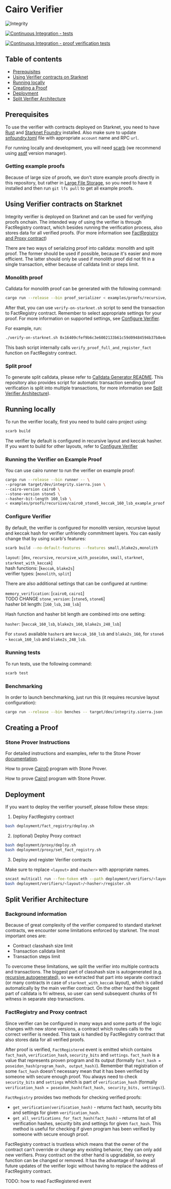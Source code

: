# Cairo Verifier

![Integrity](.github/readme.png)

[![Continuous Integration - tests](https://github.com/HerodotusDev/cairo-verifier/actions/workflows/tests.yml/badge.svg)](https://github.com/HerodotusDev/cairo-verifier/actions/workflows/tests.yml)

[![Continuous Integration - proof verification tests](https://github.com/HerodotusDev/cairo-verifier/actions/workflows/proof_verification_tests.yml/badge.svg)](https://github.com/HerodotusDev/cairo-verifier/actions/workflows/proof_verification_tests.yml)

## Table of contents

-   [Prerequisites](#prerequisites)
-   [Using Verifier contracts on Starknet](#using-verifier-contracts-on-starknet)
-   [Running locally](#running-locally)
-   [Creating a Proof](#creating-a-proof)
-   [Deployment](#deployment)
-   [Split Verifier Architecture](#split-verifier-architecture)

## Prerequisites

To use the verifier with contracts deployed on Starknet, you need to have [Rust](https://www.rust-lang.org/tools/install) and [Starknet Foundry](https://foundry-rs.github.io/starknet-foundry/getting-started/installation.html) installed. Also make sure to update [snfoundry.toml](./snfoundry.toml) file with appropriate `account` name and RPC `url`.

For running locally and development, you will need [scarb](https://docs.swmansion.com/scarb/) (we recommend using [asdf](https://asdf-vm.com/) version manager).

### Getting example proofs

Because of large size of proofs, we don't store example proofs directly in this repository, but rather in [Large File Storage](https://git-lfs.com/), so you need to have it installed and then run `git lfs pull` to get all example proofs.

## Using Verifier contracts on Starknet

Integrity verifier is deployed on Starknet and can be used for verifying proofs onchain. The intended way of using the verifier is through FactRegistry contract, which besides running the verification process, also stores data for all verified proofs. (For more information see [FactRegistry and Proxy contract](#factregistry-and-proxy-contract))

There are two ways of serializing proof into calldata: monolith and split proof. The former should be used if possible, because it's easier and more efficient. The latter should only be used if monolith proof did not fit in a single transaction, either because of calldata limit or steps limit.

### Monolith proof

Calldata for monolith proof can be generated with the following command:

```bash
cargo run --release --bin proof_serializer < examples/proofs/recursive/cairo0_stone5_keccak_160_lsb_example_proof.json > examples/calldata
```

After that, you can use `verify-on-starknet.sh` script to send the transaction to FactRegistry contract. Remember to select appropriate settings for your proof. For more information on supported settings, see [Configure Verifier](#configure-verifier).

For example, run:

```bash
./verify-on-starknet.sh 0x16409cfef9b6c3e6002133b61c59d09484594b37b8e4daef7dcba5495a0ef1a examples/calldata recursive keccak_248_lsb stone5 cairo0
```

This bash script internally calls `verify_proof_full_and_register_fact` function on FactRegistry contract.

### Split proof

To generate split calldata, please refer to [Calldata Generator README](https://github.com/HerodotusDev/integrity-calldata-generator/blob/main/README.md). This repository also provides script for automatic transaction sending (proof verification is split into multiple transactions, for more information see [Split Verifier Architecture](#split-verifier-architecture)).

## Running locally

To run the verifier locally, first you need to build cairo project using:

```bash
scarb build
```

The verifier by default is configured in recursive layout and keccak hasher. If you want to build for other layouts, refer to [Configure Verifier](#configure-verifier)

### Running the Verifier on Example Proof

You can use cairo runner to run the verifier on example proof:

```bash
cargo run --release --bin runner -- \
--program target/dev/integrity.sierra.json \
--cairo-version cairo0 \
--stone-version stone5 \
--hasher-bit-length 160_lsb \
< examples/proofs/recursive/cairo0_stone5_keccak_160_lsb_example_proof.json
```

### Configure Verifier

By default, the verifier is configured for monolith version, recursive layout and keccak hash for verifier unfriendly commitment layers. You can easily change that by using scarb's features:

```bash
scarb build --no-default-features --features small,blake2s,monolith
```

`layout`: [`dex`, `recursive`, `recursive_with_poseidon`, `small`, `starknet`, `starknet_with_keccak`]<br />
hash functions: [`keccak`, `blake2s`]<br />
verifier types: [`monolith`, `split`]

There are also additional settings that can be configured at runtime:

`memory_verification`: [`cairo0`, `cairo1`]<br /> TODO CHANGE
`stone_version`: [`stone5`, `stone6`]<br />
hasher bit length: [`160_lsb`, `248_lsb`]

Hash function and hasher bit length are combined into one setting:

`hasher`: [`keccak_160_lsb`, `blake2s_160`, `blake2s_248_lsb`]

For `stone5` available `hasher`s are `keccak_160_lsb` and `blake2s_160`, for `stone6` - `keccak_160_lsb` and `blake2s_248_lsb`.

### Running tests

To run tests, use the following command:

```bash
scarb test
```

### Benchmarking

In order to launch benchmarking, just run this (it requires recursive layout configuration):

```bash
cargo run --release --bin benches -- target/dev/integrity.sierra.json
```

## Creating a Proof

### Stone Prover Instructions

For detailed instructions and examples, refer to the Stone Prover [documentation](https://github.com/starkware-libs/stone-prover?tab=readme-ov-file#overview).

How to prove [Cairo0](https://github.com/starkware-libs/stone-prover?tab=readme-ov-file#creating-and-verifying-a-proof-of-a-cairozero-program) program with Stone Prover.

How to prove [Cairo1](https://github.com/starkware-libs/stone-prover?tab=readme-ov-file#creating-and-verifying-a-proof-of-a-cairo-program) program with Stone Prover.

## Deployment

If you want to deploy the verifier yourself, please follow these steps:

1. Deploy FactRegistry contract

```bash
bash deployment/fact_registry/deploy.sh
```

2. (optional) Deploy Proxy contract

```bash
bash deployment/proxy/deploy.sh
bash deployment/proxy/set_fact_registry.sh
```

3. Deploy and register Verifier contracts

Make sure to replace `<layout>` and `<hasher>` with appropriate names.

```bash
sncast multicall run --fee-token eth --path deployment/verifiers/<layout>/<hasher>/deploy.toml
bash deployment/verifiers/<layout>/<hasher>/register.sh
```

## Split Verifier Architecture

### Background information

Because of great complexity of the verifier compared to standard starknet contracts, we encounter some limitations enforced by starknet. The most important ones are:

-   Contract classhash size limit
-   Transaction calldata limit
-   Transaction steps limit

To overcome these limitations, we split the verifier into multiple contracts and transactions. The biggest part of classhash size is autogenerated (e.g. [recursive autogenerated](/src/air/layouts/recursive/autogenerated.cairo)), so we extracted that part into separate contract (or many contracts in case of `starknet_with_keccak` layout), which is called automatically by the main verifier contract. On the other hand the biggest part of calldata is fri witness, so user can send subsequent chunks of fri witness in separate step transactions.

### FactRegistry and Proxy contract

Since verifier can be configured in many ways and some parts of the logic changes with new stone versions, a contract which routes calls to the correct verifier is needed. This task is handled by FactRegistry contract that also stores data for all verified proofs.

After proof is verified, `FactRegistered` event is emitted which contains `fact_hash`, `verification_hash`, `security_bits` and `settings`. `fact_hash` is a value that represents proven program and its output (formally `fact_hash = poseidon_hash(program_hash, output_hash)`). Remember that registration of some `fact_hash` doesn't necessary mean that it has been verified by someone with secure enough proof. You always need to check `security_bits` and `settings` which is part of `verification_hash` (formally `verification_hash = poseidon_hash(fact_hash, security_bits, settings)`).

`FactRegistry` provides two methods for checking verified proofs:

-   `get_verification(verification_hash)` - returns fact hash, security bits and settings for given `verification_hash`.
-   `get_all_verifications_for_fact_hash(fact_hash)` - returns list of all verification hashes, security bits and settings for given `fact_hash`. This method is useful for checking if given program has been verified by someone with secure enough proof.

FactRegistry contract is trustless which means that the owner of the contract can't override or change any existing behavior, they can only add new verifiers. Proxy contract on the other hand is upgradable, so every function can be changed or removed. It has the advantage of having all future updates of the verifier logic without having to replace the address of FactRegistry contract.

TODO: how to read FactRegistered event
